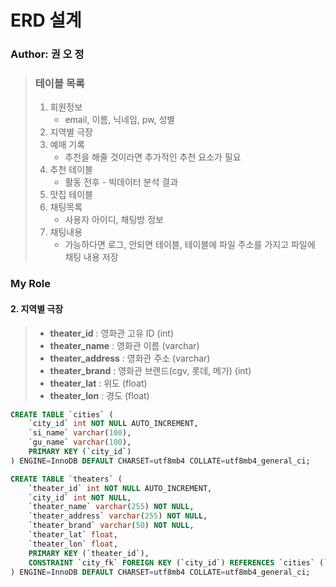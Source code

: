 # ERD 설계

### Author: 권 오 정

> ### 테이블 목록 
>
> 1. 회원정보 
>    - email, 이름, 닉네임, pw, 성별
> 2. 지역별 극장
> 3. 예매 기록 
>    - 추천을 해줄 것이라면 추가적인 추천 요소가 필요
> 4. 추천 테이블
>    - 활동 전후 - 빅데이터 분석 결과
> 5. 맛집 테이블
> 6. 채팅목록 
>    - 사용자 아이디, 채팅방 정보
> 7. 채팅내용
>    - 가능하다면 로그, 안되면 테이블, 테이블에 파일 주소를 가지고 파일에 채팅 내용 저장

### My Role

#### 2. 지역별 극장

> - **theater_id** : 영화관 고유 ID (int)
> - **theater_name** : 영화관 이름 (varchar)
> - **theater_address** : 영화관 주소 (varchar)
> - **theater_brand** : 영화관 브랜드(cgv, 롯데, 메가) (int)
> - **theater_lat** : 위도 (float)
> - **theater_lon** : 경도 (float)



```sql
CREATE TABLE `cities` (
    `city_id` int NOT NULL AUTO_INCREMENT,
    `si_name` varchar(100),
    `gu_name` varchar(100),
    PRIMARY KEY (`city_id`)
) ENGINE=InnoDB DEFAULT CHARSET=utf8mb4 COLLATE=utf8mb4_general_ci;

CREATE TABLE `theaters` (
    `theater_id` int NOT NULL AUTO_INCREMENT,
    `city_id` int NOT NULL,
    `theater_name` varchar(255) NOT NULL,
    `theater_address` varchar(255) NOT NULL,
    `theater_brand` varchar(50) NOT NULL,
    `theater_lat` float,
    `theater_lon` float,
	PRIMARY KEY (`theater_id`),
    CONSTRAINT `city_fk` FOREIGN KEY (`city_id`) REFERENCES `cities` (`city_id`)
) ENGINE=InnoDB DEFAULT CHARSET=utf8mb4 COLLATE=utf8mb4_general_ci;
```